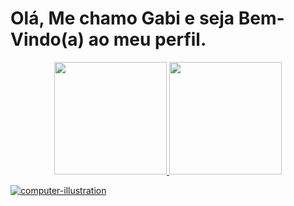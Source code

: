 # Olá, Me chamo Gabi e seja Bem-Vindo(a) ao meu perfil.

<div align="center">
  <a href="https://github.com/Gabrielasl18">
  <img height="180em" src="https://github-readme-stats.vercel.app/api?username=rafaballerini&show_icons=true&theme=dracula&include_all_commits=true&count_private=true"/>
  <img height="180em" src="https://github-readme-stats.vercel.app/api/top-langs/?username=rafaballerini&layout=compact&langs_count=7&theme=dracula"/>
</div>

![computer-illustration](https://user-images.githubusercontent.com/96033603/188584363-49663940-8da5-49ec-806d-75826275580b.png)
